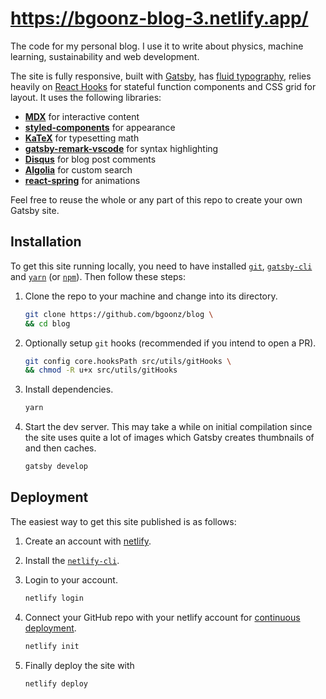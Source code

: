 # https://bgoonz-blog-3.netlify.app/

The code for my personal blog. I use it to write about physics, machine learning, sustainability and web development.

The site is fully responsive, built with [Gatsby](https://gatsbyjs.org), has [fluid typography](https://css-tricks.com/snippets/css/fluid-typography), relies heavily on [React Hooks](https://reactjs.org/docs/hooks-intro) for stateful function components and CSS grid for layout. It uses the following libraries:

- [**MDX**](https://mdxjs.com) for interactive content
- [**styled-components**](https://styled-components.com) for appearance
- [**KaTeX**](https://katex.org) for typesetting math
- [**gatsby-remark-vscode**](https://gatsbyjs.org/packages/gatsby-remark-vscode) for syntax highlighting
- [**Disqus**](https://disqus.com) for blog post comments
- [**Algolia**](https://algolia.com) for custom search
- [**react-spring**](https://react-spring.io) for animations

Feel free to reuse the whole or any part of this repo to create your own Gatsby site.

## Installation

To get this site running locally, you need to have installed [`git`](https://git-scm.com), [`gatsby-cli`](https://gatsbyjs.org/docs/gatsby-cli) and [`yarn`](https://yarnpkg.com) (or [`npm`](https://npmjs.com)). Then follow these steps:

1. Clone the repo to your machine and change into its directory.

   ```sh
   git clone https://github.com/bgoonz/blog \
   && cd blog
   ```

2. Optionally setup `git` hooks (recommended if you intend to open a PR).

   ```sh
   git config core.hooksPath src/utils/gitHooks \
   && chmod -R u+x src/utils/gitHooks
   ```

3. Install dependencies.

   ```sh
   yarn
   ```

4. Start the dev server. This may take a while on initial compilation since the site uses quite a lot of images which Gatsby creates thumbnails of and then caches.

   ```sh
   gatsby develop
   ```

## Deployment

The easiest way to get this site published is as follows:

1. Create an account with [netlify](https://netlify.com).

2. Install the [`netlify-cli`](https://netlify.com/docs/cli).

3. Login to your account.

   ```sh
   netlify login
   ```

4. Connect your GitHub repo with your netlify account for [continuous deployment](https://docs.netlify.com/cli/get-started/#usage-data-collection).

   ```sh
   netlify init
   ```

5. Finally deploy the site with

   ```sh
   netlify deploy
   ```
